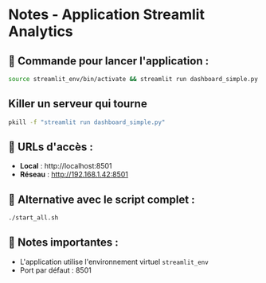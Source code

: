 # Notes - Application Streamlit Analytics

## 🚀 Commande pour lancer l'application :

```bash
source streamlit_env/bin/activate && streamlit run dashboard_simple.py --server.port 8501
```

## Killer un serveur qui tourne
```bash
pkill -f "streamlit run dashboard_simple.py"
```

## 📍 URLs d'accès :
- **Local** : http://localhost:8501
- **Réseau** : http://192.168.1.42:8501

## 🔧 Alternative avec le script complet :
```bash
./start_all.sh
```

## 📝 Notes importantes :
- L'application utilise l'environnement virtuel `streamlit_env`
- Port par défaut : 8501 

